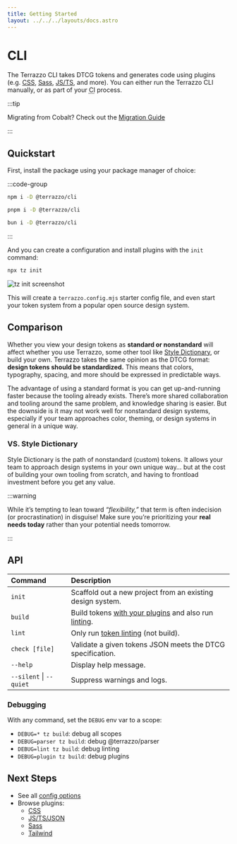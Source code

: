 ```yaml
---
title: Getting Started
layout: ../../../layouts/docs.astro
---
```


# CLI

The Terrazzo CLI takes DTCG tokens and generates code using plugins (e.g. [CSS](/docs/cli/integrations/ss), [Sass](/docs/cli/integrations/sass), [JS/TS](/docs/cli/integrations/js), and more). You can either run the Terrazzo CLI manually, or as part of your <abbr title="Continuous Integration">CI</abbr> process.

:::tip

Migrating from Cobalt? Check out the [Migration Guide](/docs/cli/migrating)

:::

## Quickstart

First, install the package using your package manager of choice:

:::code-group

```sh [npm]
npm i -D @terrazzo/cli
```

```sh [pnpm]
pnpm i -D @terrazzo/cli
```

```sh [bun]
bun i -D @terrazzo/cli
```

:::

And you can create a configuration and install plugins with the `init` command:

```sh
npx tz init
```

![tz init screenshot](/assets/cli-init.png)

This will create a `terrazzo.config.mjs` starter config file, and even start your token system from a popular open source design system.

## Comparison

Whether you view your design tokens as **standard or nonstandard** will affect whether you use Terrazzo, some other tool like [Style Dictionary](https://amzn.github.io/style-dictionary/), or build your own. Terrazzo takes the same opinion as the DTCG format: **design tokens should be standardized.** This means that colors, typography, spacing, and more should be expressed in predictable ways.

The advantage of using a standard format is you can get up-and-running faster because the tooling already exists. There’s more shared collaboration and tooling around the same problem, and knowledge sharing is easier. But the downside is it may not work well for nonstandard design systems, especially if your team approaches color, theming, or design systems in general in a unique way.

### VS. Style Dictionary

Style Dictionary is the path of nonstandard (custom) tokens. It allows your team to approach design systems in your own unique way… but at the cost of building your own tooling from scratch, and having to frontload investment before you get any value.

:::warning

While it’s tempting to lean toward _“flexibility,”_ that term is often indecision (or procrastination) in disguise! Make sure you’re prioritizing your **real needs today** rather than your potential needs tomorrow.

:::

## API

| Command                 | Description                                                                                      |
| :---------------------- | :----------------------------------------------------------------------------------------------- |
| `init`                  | Scaffold out a new project from an existing design system.                                       |
| `build`                 | Build tokens [with your plugins](/docs/cli/integrations) and also run [linting](/docs/cli/lint). |
| `lint`                  | Only run [token linting](/docs/cli/lint) (not build).                                            |
| `check [file]`          | Validate a given tokens JSON meets the DTCG specification.                                       |
| `--help`                | Display help message.                                                                            |
| `--silent` \| `--quiet` | Suppress warnings and logs.                                                                      |

### Debugging

With any command, set the `DEBUG` env var to a scope:

- `DEBUG=* tz build`: debug all scopes
- `DEBUG=parser tz build`: debug @terrazzo/parser
- `DEBUG=lint tz build`: debug linting
- `DEBUG=plugin tz build`: debug plugins

## Next Steps

- See all [config options](/docs/cli/config)
- Browse plugins:
  - [CSS](/docs/cli/integrations/css)
  - [JS/TS/JSON](/docs/cli/integrations/js)
  - [Sass](/docs/cli/integrations/sass)
  - [Tailwind](/docs/cli/integrations/tailwind)
